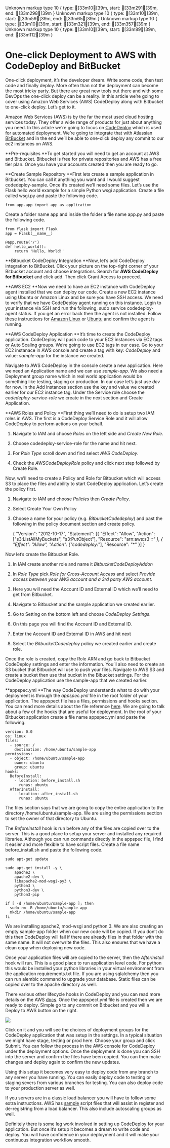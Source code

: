 Unknown markup type 10 { type: [33m10[39m, start: [33m291[39m, end: [33m298[39m }
Unknown markup type 10 { type: [33m10[39m, start: [33m59[39m, end: [33m65[39m }
Unknown markup type 10 { type: [33m10[39m, start: [33m321[39m, end: [33m357[39m }
Unknown markup type 10 { type: [33m10[39m, start: [33m89[39m, end: [33m112[39m }

# One-click Deployment to AWS with CodeDeploy and BitBucket



One-click deployment, it’s the developer dream. Write some code, then test code and finally deploy. More often than not the deployment can become the most tricky party. But there are great new tools out there and with some DevOps the one-click deploy can be a reality. In this article we’re going to cover using Amazon Web Services (AWS) CodeDeploy along with Bitbucket to one-click deploy. Let’s get to it.

Amazon Web Services (AWS) is by the far the most used cloud hosting services today. They offer a wide range of products for just about anything you need. In this article we’re going to focus on [CodeDeploy](https://aws.amazon.com/codedeploy/) which is used for automated deployment. We’re going to integrate that with Atlassian [BitBucket](https://bitbucket.org/) and in the end we’ll be able to one-click deploy any commit to our ec2 instances on AWS.

**Pre-requisites
**To get started you will need to get an account at AWS and Bitbucket. Bitbucket is free for private repositories and AWS has a free tier plan. Once you have your accounts created then you are ready to go.

**Create Sample Repository
**First lets create a sample application in Bitbucket. You can call it anything you want and I would suggest codedeploy-sample. Once it’s created we’ll need some files. Let’s use the Flask hello world example for a simple Python wsgi application. Create a file called wsgi.py and paste the following code.

    from app.app import app as application

Create a folder name app and inside the folder a file name app.py and paste the following code.

    from flask import Flask
    app = Flask(__name__)
    
    @app.route('/')
    def hello_world():
        return 'Hello, World!'

**Bitbucket CodeDeploy Integration
**Now, let’s add CodeDeploy integration to BitBucket. Click your picture on the top-right corner of your Bitbucket account and choose integrations. Search for **AWS CodeDeploy for Bitbucket** and click add. Then click Grant Access to proceed.

**AWS EC2
**Now we need to have an EC2 instance with CodeDeploy agent installed that we can deploy our code. Create a new EC2 instance using Ubuntu or Amazon Linux and be sure you have SSH access. We need to verify that we have CodeDeploy agent running on this instance. Login to your instance via SSH and run the following, sudo service codedeploy-agent status. If you get an error back then the agent is not installed. Follow these instructions for [Amazon Linux](http://docs.aws.amazon.com/codedeploy/latest/userguide/how-to-run-agent-install.html#how-to-run-agent-install-linux) or [Ubuntu](http://docs.aws.amazon.com/codedeploy/latest/userguide/how-to-run-agent-install.html#how-to-run-agent-install-ubuntu) and confirm the agent is running.

**AWS CodeDeploy Application
**It’s time to create the CodeDeploy application. CodeDeploy will push code to your EC2 instances via EC2 tags or Auto Scaling groups. We’re going to use EC2 tags in our case. Go to your EC2 instanace in AWS console and create a tag with key: *CodeDeploy* and value: *sample-app* for the instance we created.

Navigate to AWS CodeDeploy in the console create a new application. Here we need an Application name and we can use *sample-app*. We also need a Deployment group name which in real world application would be something like testing, staging or production. In our case let’s just use *dev* for now. In the Add instances section use the key and value we created earlier for our EC2 instance tag. Under the Service role choose the *codedeploy-service-role* we create in the next section and Create Application.

**AWS Roles and Policy
**First thing we’ll need to do is setup two IAM roles in AWS. The first is a CodeDeploy Service Role and it will allow CodeDeploy to perform actions on your behalf.

1. Navigate to IAM and choose *Roles* on the left side and *Create New Role*.

1. Choose codedeploy-service-role for the name and hit next.

1. For *Role Type* scroll down and find select *AWS CodeDeploy*.

1. Check the *AWSCodeDeployRole* policy and click next step followed by Create Role.

Now, we’ll need to create a Policy and Role for Bitbucket which will access S3 to place the files and ability to start CodeDeploy application. Let’s create the policy first.

1. Navigate to IAM and choose *Policies* then *Create Policy*.

1. Select Create Your Own Policy

1. Choose a name for your policy (e.g. *BitbucketCodedeploy*) and past the following in the policy document section and create policy.

    {
        "Version": "2012-10-17",
        "Statement": [{
            "Effect": "Allow",
            "Action": ["s3:ListAllMyBuckets", "s3:PutObject"],
            "Resource": "arn:aws:s3:::*"
        }, {
            "Effect": "Allow",
            "Action": ["codedeploy:*"],
            "Resource": "*"
        }]
    }

Now let’s create the Bitbucket Role.

1. In IAM create another role and name it *BitbucketCodeDeployAddon*

1. In *Role Type* pick *Role for Cross-Account Access* and select *Provide access between your AWS account and a 3rd party AWS account*.

1. Here you will need the Account ID and External ID which we’ll need to get from Bitbucket.

1. Navigate to Bitbucket and the sample application we created earlier.

1. Go to Setting on the bottom left and choose *CodeDeploy Settings*.

1. On this page you will find the Account ID and External ID.

1. Enter the Account ID and External ID in AWS and hit next

1. Select the *BitbucketCodedeploy* policy we created earlier and create role.

Once the role is created, copy the Role ARN and go back to Bitbucket CodeDeploy settings and enter the information. You’ll also need to create an S3 bucket that Bitbucket will use to push your files. Navigate to AWS S3 and create a bucket then use that bucket in the Bibucket settings. For the CodeDeploy application use the sample-app that we created earlier.

**appspec.yml
**The way CodeDeploy understands what to do with your deployment is through the *appspec.yml* file in the root folder of your application. The appspect file has a files, permissions and hooks section. You can read more details about the file reference [here](http://docs.aws.amazon.com/codedeploy/latest/userguide/app-spec-ref.html). We are going to talk about a few of the hooks that are useful for deployment. In the root of your Bitbucket application create a file name appspec.yml and paste the following.

    version: 0.0
    os: linux
    files:
      - source: /
        destination: /home/ubuntu/sample-app
    permissions:
      - object: /home/ubuntu/sample-app
        owner: ubuntu
        group: ubuntu
    hooks:
      BeforeInstall:
        - location: before_install.sh
          runas: ubuntu
      AfterInstall:
        - location: after_install.sh
          runas: ubuntu

The files section says that we are going to copy the entire application to the directory /home/ubuntu/sample-app. We are using the permissions section to set the owner of that directory to Ubuntu.

The *BeforeInstall* hook is run before any of the files are copied over to the server. This is a good place to setup your server and installed any required libraries. Although you can run commands directly in the appspec file, I find it easier and more flexible to have script files. Create a file name before_install.sh and paste the following code.

    sudo apt-get update
    
    sudo apt-get install -y \
        apache2 \
        apache2-dev \
        libapache2-mod-wsgi-py3 \
        python3 \
        python3-dev \
        python3-pip
    
    if [ -d /home/ubuntu/sample-app ]; then
      sudo rm -R /home/ubuntu/sample-app
      mkdir /home/ubuntu/sample-app
    fi

We are installing apache2, mod-wsgi and python 3. We are also creating an empty sample-app folder when our new code will be copied. If you don’t do this then CodeDeploy will fail if there are already files in that folder with the same name. It will not overwrite the files. This also ensures that we have a clean copy when deploying new code.

Once your application files will are copied to the server, then the *AfterInstall* hook will run. This is a good place to run application level code. For python this would be installed your python libraries in your virtual environment from the application requirements.txt file. If you are using sqlalchemy then you can run alembic command to upgrade your database. Static files can be copied over to the apache directory as well.

There various other lifecycle hooks in CodeDeploy and you can read more details on the AWS [docs](http://docs.aws.amazon.com/codedeploy/latest/userguide/app-spec-ref-hooks.html). Once the appspect.yml file is created then we are ready to deploy. Simple go to any commit on Bitbucket and you will a Deploy to AWS button on the right.

![](https://cdn-images-1.medium.com/max/2000/1*uTj2c1iPX7lE389ZCLhIVQ.png)

Click on it and you will see the choices of deployment groups for the CodeDeploy application that was setup in the settings. In a typical situation we might have stage, testing or prod here. Choose your group and click Submit. You can follow the process in the AWS console for CodeDeploy under the deployment options. Once the deployment is done you can SSH into the server and confirm the files have been copied. You can then make changes and deploy again to confirm the new updates.

Using this setup it becomes very easy to deploy code from any branch to any server you have running. You can easily deploy code to testing or staging severs from various branches for testing. You can also deploy code to your production server as well.

If you servers are in a classic load balancer you will have to follow some extra instructions. AWS has [sample](http://docs.aws.amazon.com/codedeploy/latest/userguide/elastic-load-balancing-integ.html) script files that will assist in register and de-registring from a load balancer. This also include autoscaling groups as well.

Definitely there is some leg work involved in setting up CodeDeploy for your application. But once it’s setup it becomes a dream to write code and deploy. You will have confidence in your deployment and it will make your continuous integration workflow smooth.
